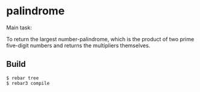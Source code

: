 palindrome
=====

Main task:

To return the largest number-palindrome, which is the product of two prime five-digit numbers and returns the multipliers themselves.


Build
-----
    $ rebar tree
    $ rebar3 compile
